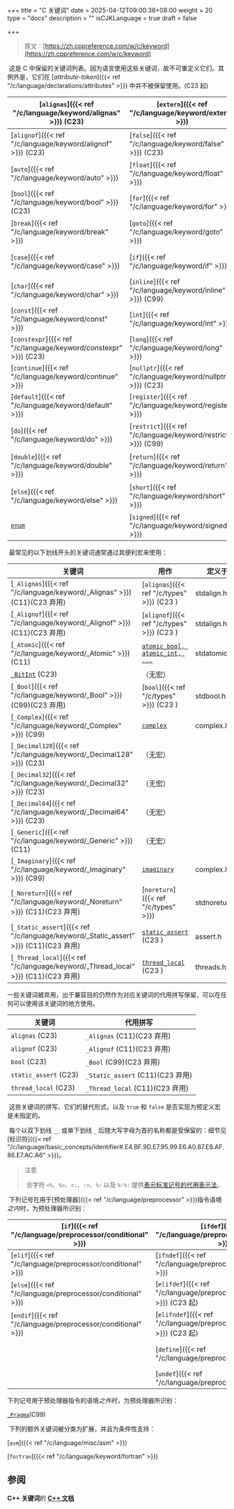 +++
title = "C 关键词"
date = 2025-04-12T09:00:38+08:00
weight = 20
type = "docs"
description = ""
isCJKLanguage = true
draft = false

+++

> 原文：[https://zh.cppreference.com/w/c/keyword](https://zh.cppreference.com/w/c/keyword)

​	这是 C 中保留的关键词列表。因为语言使用这些关键词，故不可重定义它们。其例外是，它们在 [*attribute-token*]({{< ref "/c/language/declarations/attributes" >}}) 中并不被保留使用。(C23 起)

| [`alignas`]({{< ref "/c/language/keyword/alignas" >}}) (C23) | [`extern`]({{< ref "/c/language/keyword/extern" >}})   | [`sizeof`]({{< ref "/c/language/keyword/sizeof" >}})   | [`_Alignas`]({{< ref "/c/language/keyword/_Alignas" >}}) (C11)(C23 弃用) |
| ------------------------------------------------------------ | ------------------------------------------------------------ | ------------------------------------------------------------ | ------------------------------------------------------------ |
| [`alignof`]({{< ref "/c/language/keyword/alignof" >}}) (C23) | [`false`]({{< ref "/c/language/keyword/false" >}}) (C23) | [`static`]({{< ref "/c/language/keyword/static" >}})   | [`_Alignof`]({{< ref "/c/language/keyword/_Alignof" >}}) (C11)(C23 弃用) |
| [`auto`]({{< ref "/c/language/keyword/auto" >}})       | [`float`]({{< ref "/c/language/keyword/float" >}})     | [`static_assert`]({{< ref "/c/language/keyword/static_assert" >}}) (C23) | [`_Atomic`]({{< ref "/c/language/keyword/_Atomic" >}}) (C11) |
| [`bool`]({{< ref "/c/language/keyword/bool" >}}) (C23) | [`for`]({{< ref "/c/language/keyword/for" >}})         | [`struct`]({{< ref "/c/language/keyword/struct" >}})   | [`_BitInt`](https://zh.cppreference.com/mwiki/index.php?title=c/keyword/_BitInt&action=edit&redlink=1) (C23) |
| [`break`]({{< ref "/c/language/keyword/break" >}})     | [`goto`]({{< ref "/c/language/keyword/goto" >}})       | [`switch`]({{< ref "/c/language/keyword/switch" >}})   | [`_Bool`]({{< ref "/c/language/keyword/_Bool" >}}) (C99)(C23 弃用) |
| [`case`]({{< ref "/c/language/keyword/case" >}})       | [`if`]({{< ref "/c/language/keyword/if" >}})           | [`thread_local`]({{< ref "/c/language/keyword/thread_local" >}}) (C23) | [`_Complex`]({{< ref "/c/language/keyword/_Complex" >}}) (C99) |
| [`char`]({{< ref "/c/language/keyword/char" >}})       | [`inline`]({{< ref "/c/language/keyword/inline" >}}) (C99) | [`true`]({{< ref "/c/language/keyword/true" >}}) (C23) | [`_Decimal128`]({{< ref "/c/language/keyword/_Decimal128" >}}) (C23) |
| [`const`]({{< ref "/c/language/keyword/const" >}})     | [`int`]({{< ref "/c/language/keyword/int" >}})         | [`typedef`]({{< ref "/c/language/keyword/typedef" >}}) | [`_Decimal32`]({{< ref "/c/language/keyword/_Decimal32" >}}) (C23) |
| [`constexpr`]({{< ref "/c/language/keyword/constexpr" >}}) (C23) | [`long`]({{< ref "/c/language/keyword/long" >}})       | [`typeof`]({{< ref "/c/language/keyword/typeof" >}}) (C23) | [`_Decimal64`]({{< ref "/c/language/keyword/_Decimal64" >}}) (C23) |
| [`continue`]({{< ref "/c/language/keyword/continue" >}}) | [`nullptr`]({{< ref "/c/language/keyword/nullptr" >}}) (C23) | [`typeof_unqual`]({{< ref "/c/language/keyword/typeof_unqual" >}}) (C23) | [`_Generic`]({{< ref "/c/language/keyword/_Generic" >}}) (C11) |
| [`default`]({{< ref "/c/language/keyword/default" >}}) | [`register`]({{< ref "/c/language/keyword/register" >}}) | [`union`]({{< ref "/c/language/keyword/union" >}})     | [`_Imaginary`]({{< ref "/c/language/keyword/_Imaginary" >}}) (C99) |
| [`do`]({{< ref "/c/language/keyword/do" >}})           | [`restrict`]({{< ref "/c/language/keyword/restrict" >}}) (C99) | [`unsigned`]({{< ref "/c/language/keyword/unsigned" >}}) | [`_Noreturn`]({{< ref "/c/language/keyword/_Noreturn" >}}) (C11)(C23 弃用) |
| [`double`]({{< ref "/c/language/keyword/double" >}})   | [`return`]({{< ref "/c/language/keyword/return" >}})   | [`void`]({{< ref "/c/language/keyword/void" >}})       | [`_Static_assert`]({{< ref "/c/language/keyword/_Static_assert" >}}) (C11)(C23 弃用) |
| [`else`]({{< ref "/c/language/keyword/else" >}})       | [`short`]({{< ref "/c/language/keyword/short" >}})     | [`volatile`]({{< ref "/c/language/keyword/volatile" >}}) | [`_Thread_local`]({{< ref "/c/language/keyword/_Thread_local" >}}) (C11)(C23 弃用) |
| [`enum`](https://zh.cppreference.com/w/c/keyword/enum)       | [`signed`]({{< ref "/c/language/keyword/signed" >}})   | [`while`]({{< ref "/c/language/keyword/while" >}})     |                                                              |



​	最常见的以下划线开头的关键词通常通过其便利宏来使用：

| **关键词**                                                   | **用作**                                                     | **定义于**    |
| ------------------------------------------------------------ | ------------------------------------------------------------ | ------------- |
| [`_Alignas`]({{< ref "/c/language/keyword/_Alignas" >}}) (C11)(C23 弃用) | [`alignas`]({{< ref "/c/types" >}}) (C23 )    | stdalign.h    |
| [`_Alignof`]({{< ref "/c/language/keyword/_Alignof" >}}) (C11)(C23 弃用) | [`alignof`]({{< ref "/c/types" >}}) (C23 )    | stdalign.h    |
| [`_Atomic`]({{< ref "/c/language/keyword/_Atomic" >}}) (C11) | [`atomic_bool, atomic_int, ...`](https://zh.cppreference.com/w/c/thread) | stdatomic.h   |
| [`_BitInt`](https://zh.cppreference.com/mwiki/index.php?title=c/keyword/_BitInt&action=edit&redlink=1) (C23) | （无宏）                                                     |               |
| [`_Bool`]({{< ref "/c/language/keyword/_Bool" >}}) (C99)(C23 弃用) | [`bool`]({{< ref "/c/types" >}}) (C23 )       | stdbool.h     |
| [`_Complex`]({{< ref "/c/language/keyword/_Complex" >}}) (C99) | [`complex`](https://zh.cppreference.com/w/c/numeric/complex/complex) | complex.h     |
| [`_Decimal128`]({{< ref "/c/language/keyword/_Decimal128" >}}) (C23) | （无宏）                                                     |               |
| [`_Decimal32`]({{< ref "/c/language/keyword/_Decimal32" >}}) (C23) | （无宏）                                                     |               |
| [`_Decimal64`]({{< ref "/c/language/keyword/_Decimal64" >}}) (C23) | （无宏）                                                     |               |
| [`_Generic`]({{< ref "/c/language/keyword/_Generic" >}}) (C11) | （无宏）                                                     |               |
| [`_Imaginary`]({{< ref "/c/language/keyword/_Imaginary" >}}) (C99) | [`imaginary`](https://zh.cppreference.com/w/c/numeric/complex/imaginary) | complex.h     |
| [`_Noreturn`]({{< ref "/c/language/keyword/_Noreturn" >}}) (C11)(C23 弃用) | [`noreturn`]({{< ref "/c/types" >}})          | stdnoreturn.h |
| [`_Static_assert`]({{< ref "/c/language/keyword/_Static_assert" >}}) (C11)(C23 弃用) | [`static_assert`](https://zh.cppreference.com/w/c/error/static_assert) (C23 ) | assert.h      |
| [`_Thread_local`]({{< ref "/c/language/keyword/_Thread_local" >}}) (C11)(C23 弃用) | [`thread_local`](https://zh.cppreference.com/w/c/thread/thread_local) (C23 ) | threads.h     |

​	一些关键词被弃用，出于兼容目的仍然作为对应关键词的代用拼写保留，可以在任何可以使用该关键词的地方使用。

| **关键词**            | **代用拼写**                     |
| --------------------- | -------------------------------- |
| `alignas` (C23)       | `_Alignas` (C11)(C23 弃用)       |
| `alignof` (C23)       | `_Alignof` (C11)(C23 弃用)       |
| `bool` (C23)          | `_Bool` (C99)(C23 弃用)          |
| `static_assert` (C23) | `_Static_assert` (C11)(C23 弃用) |
| `thread_local` (C23)  | `_Thread_local` (C11)(C23 弃用)  |

​	这些关键词的拼写、它们的替代形式，以及 `true` 和 `false` 是否实现为预定义宏是未指定的。

​	每个以双下划线 `__` 或单下划线 `_` 后随大写字母为首的名称都是受保留的：细节见[标识符]({{< ref "/c/language/basic_concepts/identifier#.E4.BF.9D.E7.95.99.E6.A0.87.E8.AF.86.E7.AC.A6" >}})。

> 注意
>
> ​	合字符 `<%`、`%>`、`<:`、`:>`、`%:` 以及 `%:%:` 提供[表示标准记号的代用表示法](https://zh.cppreference.com/w/c/language/operator_alternative)。

​	下列记号在用于[预处理器]({{< ref "/c/language/preprocessor" >}})指令语境*之内* ﻿时，为预处理器所识别：

| [`if`]({{< ref "/c/language/preprocessor/conditional" >}}) | [`ifdef`]({{< ref "/c/language/preprocessor/conditional" >}}) | [`include`]({{< ref "/c/language/preprocessor/include" >}}) | [`defined`]({{< ref "/c/language/preprocessor/conditional" >}}) |
| ------------------------------------------------------------ | ------------------------------------------------------------ | ------------------------------------------------------------ | ------------------------------------------------------------ |
| [`elif`]({{< ref "/c/language/preprocessor/conditional" >}}) | [`ifndef`]({{< ref "/c/language/preprocessor/conditional" >}}) | [`embed`]({{< ref "/c/language/preprocessor/embed" >}}) (C23) | [`__has_include`]({{< ref "/c/language/preprocessor/include" >}}) (C23) |
| [`else`]({{< ref "/c/language/preprocessor/conditional" >}}) | [`elifdef`]({{< ref "/c/language/preprocessor/conditional" >}}) (C23 起) | [`line`]({{< ref "/c/language/preprocessor/line" >}})  | [`__has_embed`]({{< ref "/c/language/preprocessor/embed" >}}) (C23) |
| [`endif`]({{< ref "/c/language/preprocessor/conditional" >}}) | [`elifndef`]({{< ref "/c/language/preprocessor/conditional" >}}) (C23 起) | [`error`]({{< ref "/c/language/preprocessor/error" >}}) | [`__has_c_attribute`]({{< ref "/c/language/declarations/attributes#.E5.B1.9E.E6.80.A7.E6.B5.8B.E8.AF.95" >}}) (C23) |
|                                                              | [`define`]({{< ref "/c/language/preprocessor/replace" >}}) | [`warning`]({{< ref "/c/language/preprocessor/error" >}}) (C23) |                                                              |
|                                                              | [`undef`]({{< ref "/c/language/preprocessor/replace" >}}) | [`pragma`](https://zh.cppreference.com/w/c/preprocessor/impl) |                                                              |

​	下列记号用于预处理器指令的语境*之外* ﻿时，为预处理器所识别：

[`_Pragma`](https://zh.cppreference.com/w/c/preprocessor/impl)(C99)

​	下列的额外关键词被分类为扩展，并且为条件性支持：

[`asm`]({{< ref "/c/language/misc/asm" >}})   

[`fortran`]({{< ref "/c/language/keyword/fortran" >}})

## 参阅

**C++ 关键词**的 **[C++ 文档](https://zh.cppreference.com/w/cpp/keyword)**
